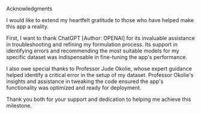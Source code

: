 Acknowledgments

I would like to extend my heartfelt gratitude to those who have helped make this app a reality.

First, I want to thank ChatGPT [Author: OPENAI] for its invaluable assistance in troubleshooting and refining my formulation process. Its support in identifying errors and recommending the most suitable models for my specific dataset was indispensable in fine-tuning the app's performance.

I also owe special thanks to Professor Jude Okolie, whose expert guidance helped identify a critical error in the setup of my dataset. Professor Okolie's insights and assistance in tweaking the code ensured the app's functionality was optimized and ready for deployment.

Thank you both for your support and dedication to helping me achieve this milestone.

